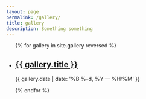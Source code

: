```yaml
---
layout: page
permalink: /gallery/
title: gallery
description: Something something
---
```


<ul class="post-list">
{% for gallery in site.gallery reversed %}
    <li>
        <h2><a class="gallery-title" href="{{ gallery.url | prepend: site.baseurl }}">{{ gallery.title }}</a></h2>
        <p class="post-meta">{{ gallery.date | date: '%B %-d, %Y — %H:%M' }}</p>
      </li>
    
    
{% endfor %}
</ul>
